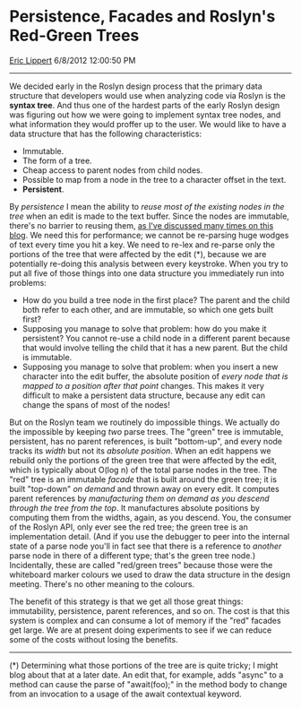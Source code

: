 # Persistence, Facades and Roslyn's Red-Green Trees

[Eric Lippert](https://social.msdn.microsoft.com/profile/Eric%20Lippert) 6/8/2012 12:00:50 PM

-----

We decided early in the Roslyn design process that the primary data structure that developers would use when analyzing code via Roslyn is the **syntax tree**. And thus one of the hardest parts of the early Roslyn design was figuring out how we were going to implement syntax tree nodes, and what information they would proffer up to the user. We would like to have a data structure that has the following characteristics:

  - Immutable.
  - The form of a tree.
  - Cheap access to parent nodes from child nodes.
  - Possible to map from a node in the tree to a character offset in the text.
  - **Persistent**.

By *persistence* I mean the ability to *reuse most of the existing nodes in the tree* when an edit is made to the text buffer. Since the nodes are immutable, there's no barrier to reusing them, [as I've discussed many times on this blog](http://blogs.msdn.com/b/ericlippert/archive/tags/immutability/). We need this for performance; we cannot be re-parsing huge wodges of text every time you hit a key. We need to re-lex and re-parse only the portions of the tree that were affected by the edit (\*), because we are potentially re-doing this analysis between every keystroke. When you try to put all five of those things into one data structure you immediately run into problems:

  - How do you build a tree node in the first place? The parent and the child both refer to each other, and are immutable, so which one gets built first?
  - Supposing you manage to solve that problem: how do you make it persistent? You cannot re-use a child node in a different parent because that would involve telling the child that it has a new parent. But the child is immutable.
  - Supposing you manage to solve that problem: when you insert a new character into the edit buffer, the absolute position of *every node that is mapped to a position after that point* changes. This makes it very difficult to make a persistent data structure, because any edit can change the spans of most of the nodes\!

But on the Roslyn team we routinely do impossible things. We actually do the impossible by keeping *two* parse trees. The "green" tree is immutable, persistent, has no parent references, is built "bottom-up", and every node tracks its *width* but not its *absolute position*. When an edit happens we rebuild only the portions of the green tree that were affected by the edit, which is typically about O(log n) of the total parse nodes in the tree. The "red" tree is an immutable *facade* that is built around the green tree; it is built "top-down" *on demand* and thrown away on every edit. It computes parent references by *manufacturing them on demand as you descend through the tree from the top*. It manufactures absolute positions by computing them from the widths, again, as you descend. You, the consumer of the Roslyn API, only ever see the red tree; the green tree is an implementation detail. (And if you use the debugger to peer into the internal state of a parse node you'll in fact see that there is a reference to *another* parse node in there of a different type; that's the green tree node.) Incidentally, these are called "red/green trees" because those were the whiteboard marker colours we used to draw the data structure in the design meeting. There's no other meaning to the colours.

The benefit of this strategy is that we get all those great things: immutability, persistence, parent references, and so on. The cost is that this system is complex and can consume a lot of memory if the "red" facades get large. We are at present doing experiments to see if we can reduce some of the costs without losing the benefits.

-----

(\*) Determining what those portions of the tree are is quite tricky; I might blog about that at a later date. An edit that, for example, adds "async" to a method can cause the parse of "await(foo);" in the method body to change from an invocation to a usage of the await contextual keyword.

